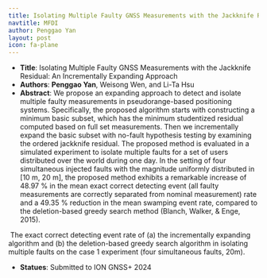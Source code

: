 ```yaml
---
title: Isolating Multiple Faulty GNSS Measurements with the Jackknife Residual - An Incrementally Expanding Approach
navtitle: MFDI
author: Penggao Yan
layout: post
icon: fa-plane
---
```


- **Title**: Isolating Multiple Faulty GNSS Measurements with the Jackknife Residual: An Incrementally Expanding Approach
- **Authors**: **Penggao Yan**, Weisong Wen, and Li-Ta Hsu
- **Abstract**: We propose an expanding approach to detect and isolate multiple faulty measurements in pseudorange-based positioning systems. Specifically, the proposed algorithm starts with constructing a minimum basic subset, which has the minimum studentized residual computed based on full set measurements. Then we incrementally expand the basic subset with no-fault hypothesis testing by examining the ordered jackknife residual. The proposed method is evaluated in a simulated experiment to isolate multiple faults for a set of users distributed over the world during one day. In the setting of four simultaneous injected faults with the magnitude uniformly distributed in [10 m, 20 m], the proposed method exhibits a remarkable increase of 48.97 % in the mean exact correct detecting event (all faulty measurements are correctly separated from nominal measurement) rate and a 49.35 % reduction in the mean swamping event rate, compared to the deletion-based greedy search method (Blanch, Walker, & Enge, 2015).

<span class="image fit"><img src="{{ 'assets/images/MFDI_compare.jpg' | relative_url }}" alt="" /></span>
The exact correct detecting event rate of (a) the incrementally expanding algorithm and (b) the deletion-based greedy search algorithm in isolating multiple faults on the case 1 experiment (four simultaneous faults, 20m).

- **Statues**: Submitted to ION GNSS+ 2024